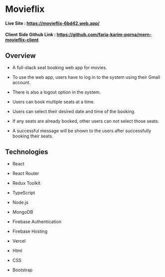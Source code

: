 # Movieflix

#### Live Site : https://movieflix-6bd42.web.app/

#### Client Side Github Link : https://github.com/faria-karim-porna/mern-movieflix-client

## Overview

*  A full-stack seat booking web app for movies.

* To use the web app, users have to log in to the system using their Gmail account.

* There is also a logout option in the system.

* Users can book multiple seats at a time.

* Users can select their desired date and time of the booking.

* If any seats are already booked, other users can not select those seats.

* A successful message will be shown to the users after successfully booking their seats.

## Technologies 

* React

* React Router

* Redux Toolkit

* TypeScript

* Node.js

* MongoDB

* Firebase Authentication 

* Firebase Hosting

* Vercel

* Html

* CSS

* Bootstrap
